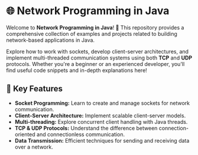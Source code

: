 # 🌐 Network Programming in Java

Welcome to **Network Programming in Java**! 🚀 This repository provides a comprehensive collection of examples and projects related to building network-based applications in Java.

Explore how to work with sockets, develop client-server architectures, and implement multi-threaded communication systems using both **TCP** and **UDP** protocols. Whether you're a beginner or an experienced developer, you'll find useful code snippets and in-depth explanations here!

## 🔧 Key Features

- **Socket Programming:** Learn to create and manage sockets for network communication.
- **Client-Server Architecture:** Implement scalable client-server models.
- **Multi-threading:** Explore concurrent client handling with Java threads.
- **TCP & UDP Protocols:** Understand the difference between connection-oriented and connectionless communication.
- **Data Transmission:** Efficient techniques for sending and receiving data over a network.
